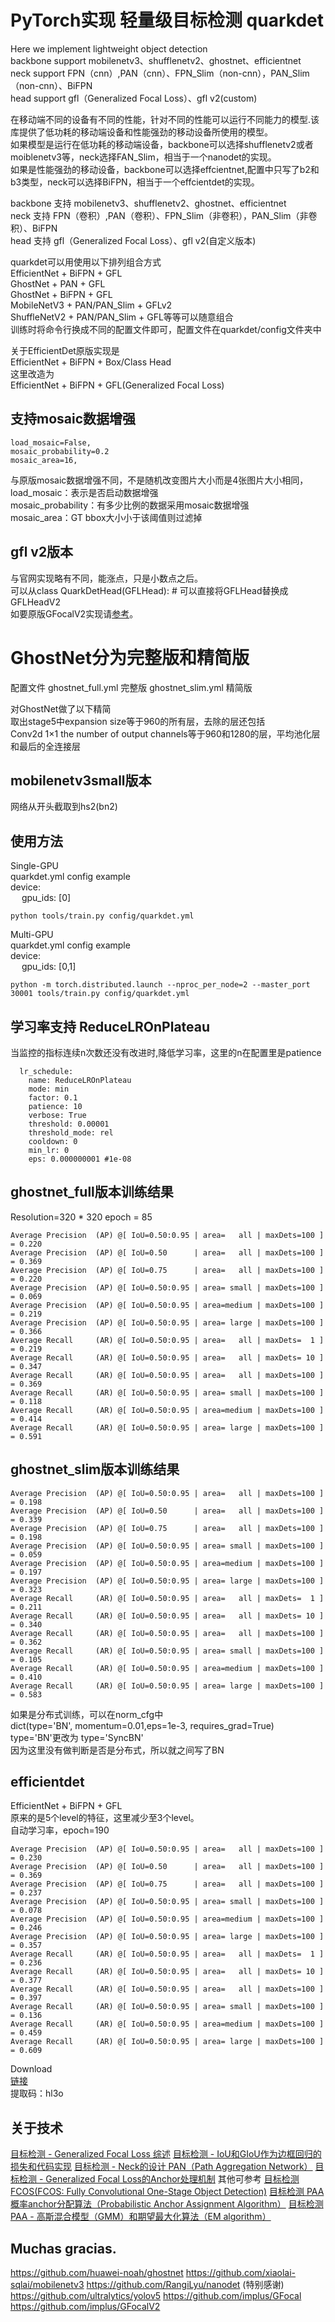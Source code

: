 # PyTorch实现 轻量级目标检测 quarkdet 
Here we implement lightweight object detection<br>
backbone support mobilenetv3、shufflenetv2、ghostnet、efficientnet<br>
neck support FPN（cnn）,PAN（cnn）、FPN_Slim（non-cnn），PAN_Slim（non-cnn）、BiFPN<br>
head support gfl（Generalized Focal Loss）、gfl v2(custom)<br>


在移动端不同的设备有不同的性能，针对不同的性能可以运行不同能力的模型.该库提供了低功耗的移动端设备和性能强劲的移动设备所使用的模型。<br>
如果模型是运行在低功耗的移动端设备，backbone可以选择shufflenetv2或者moiblenetv3等，neck选择FAN_Slim，相当于一个nanodet的实现。<br>
如果是性能强劲的移动设备，backbone可以选择effcientnet,配置中只写了b2和b3类型，neck可以选择BiFPN，相当于一个effcientdet的实现。<br>

backbone 支持 mobilenetv3、shufflenetv2、ghostnet、efficientnet<br>
neck 支持 FPN（卷积）,PAN（卷积）、FPN_Slim（非卷积），PAN_Slim（非卷积）、BiFPN<br>
head 支持 gfl（Generalized Focal Loss）、gfl v2(自定义版本)<br>

quarkdet可以用使用以下排列组合方式<br>
EfficientNet + BiFPN + GFL<br>
GhostNet + PAN + GFL<br>
GhostNet + BiFPN + GFL<br>
MobileNetV3 + PAN/PAN_Slim + GFLv2<br>
ShuffleNetV2 + PAN/PAN_Slim + GFL等等可以随意组合<br>
训练时将命令行换成不同的配置文件即可，配置文件在quarkdet/config文件夹中<br>

关于EfficientDet原版实现是<br>
EfficientNet + BiFPN + Box/Class Head<br>
这里改造为<br>
EfficientNet + BiFPN + GFL(Generalized Focal Loss)<br>

## 支持mosaic数据增强
```
load_mosaic=False,
mosaic_probability=0.2
mosaic_area=16,
```
与原版mosaic数据增强不同，不是随机改变图片大小而是4张图片大小相同，<br>
load_mosaic：表示是否启动数据增强<br>
mosaic_probability：有多少比例的数据采用mosaic数据增强<br>
mosaic_area：GT bbox大小小于该阈值则过滤掉<br>

## gfl v2版本
与官网实现略有不同，能涨点，只是小数点之后。<br>
可以从class QuarkDetHead(GFLHead): # 可以直接将GFLHead替换成 GFLHeadV2<br>
如要原版GFocalV2实现请[参考](https://github.com/implus/GFocalV2)。<br>

# GhostNet分为完整版和精简版
配置文件 
ghostnet_full.yml 完整版
ghostnet_slim.yml 精简版

对GhostNet做了以下精简<br>
取出stage5中expansion size等于960的所有层，去除的层还包括<br>
Conv2d 1×1 the number of output channels等于960和1280的层，平均池化层和最后的全连接层<br>

## mobilenetv3small版本
网络从开头截取到hs2(bn2)<br>

## 使用方法
Single-GPU<br>
quarkdet.yml config example<br>
device:<br>
&emsp; gpu_ids: [0]<br>
```
python tools/train.py config/quarkdet.yml
```
Multi-GPU<br>
quarkdet.yml config example<br>
device:<br>
&emsp; gpu_ids: [0,1]<br>

```
python -m torch.distributed.launch --nproc_per_node=2 --master_port 30001 tools/train.py config/quarkdet.yml
```


## 学习率支持 ReduceLROnPlateau
当监控的指标连续n次数还没有改进时,降低学习率，这里的n在配置里是patience
```
  lr_schedule:
    name: ReduceLROnPlateau
    mode: min
    factor: 0.1
    patience: 10
    verbose: True
    threshold: 0.00001
    threshold_mode: rel
    cooldown: 0
    min_lr: 0
    eps: 0.000000001 #1e-08
```
## ghostnet_full版本训练结果

Resolution=320 * 320
epoch = 85
```
Average Precision  (AP) @[ IoU=0.50:0.95 | area=   all | maxDets=100 ] = 0.220
Average Precision  (AP) @[ IoU=0.50      | area=   all | maxDets=100 ] = 0.369
Average Precision  (AP) @[ IoU=0.75      | area=   all | maxDets=100 ] = 0.220
Average Precision  (AP) @[ IoU=0.50:0.95 | area= small | maxDets=100 ] = 0.069
Average Precision  (AP) @[ IoU=0.50:0.95 | area=medium | maxDets=100 ] = 0.219
Average Precision  (AP) @[ IoU=0.50:0.95 | area= large | maxDets=100 ] = 0.366
Average Recall     (AR) @[ IoU=0.50:0.95 | area=   all | maxDets=  1 ] = 0.219
Average Recall     (AR) @[ IoU=0.50:0.95 | area=   all | maxDets= 10 ] = 0.347
Average Recall     (AR) @[ IoU=0.50:0.95 | area=   all | maxDets=100 ] = 0.369
Average Recall     (AR) @[ IoU=0.50:0.95 | area= small | maxDets=100 ] = 0.118
Average Recall     (AR) @[ IoU=0.50:0.95 | area=medium | maxDets=100 ] = 0.414
Average Recall     (AR) @[ IoU=0.50:0.95 | area= large | maxDets=100 ] = 0.591
```

## ghostnet_slim版本训练结果
```
Average Precision  (AP) @[ IoU=0.50:0.95 | area=   all | maxDets=100 ] = 0.198
Average Precision  (AP) @[ IoU=0.50      | area=   all | maxDets=100 ] = 0.339
Average Precision  (AP) @[ IoU=0.75      | area=   all | maxDets=100 ] = 0.198
Average Precision  (AP) @[ IoU=0.50:0.95 | area= small | maxDets=100 ] = 0.059
Average Precision  (AP) @[ IoU=0.50:0.95 | area=medium | maxDets=100 ] = 0.197
Average Precision  (AP) @[ IoU=0.50:0.95 | area= large | maxDets=100 ] = 0.323
Average Recall     (AR) @[ IoU=0.50:0.95 | area=   all | maxDets=  1 ] = 0.211
Average Recall     (AR) @[ IoU=0.50:0.95 | area=   all | maxDets= 10 ] = 0.340
Average Recall     (AR) @[ IoU=0.50:0.95 | area=   all | maxDets=100 ] = 0.362
Average Recall     (AR) @[ IoU=0.50:0.95 | area= small | maxDets=100 ] = 0.105
Average Recall     (AR) @[ IoU=0.50:0.95 | area=medium | maxDets=100 ] = 0.410
Average Recall     (AR) @[ IoU=0.50:0.95 | area= large | maxDets=100 ] = 0.583
```
如果是分布式训练，可以在norm_cfg中<br>
dict(type='BN', momentum=0.01,eps=1e-3, requires_grad=True)<br>
type='BN'更改为 type='SyncBN'<br>
因为这里没有做判断是否是分布式，所以就之间写了BN<br>
## efficientdet
EfficientNet + BiFPN + GFL<br>
原来的是5个level的特征，这里减少至3个level。<br>
自动学习率，epoch=190<br>
```
Average Precision  (AP) @[ IoU=0.50:0.95 | area=   all | maxDets=100 ] = 0.230
Average Precision  (AP) @[ IoU=0.50      | area=   all | maxDets=100 ] = 0.369
Average Precision  (AP) @[ IoU=0.75      | area=   all | maxDets=100 ] = 0.237
Average Precision  (AP) @[ IoU=0.50:0.95 | area= small | maxDets=100 ] = 0.078
Average Precision  (AP) @[ IoU=0.50:0.95 | area=medium | maxDets=100 ] = 0.246
Average Precision  (AP) @[ IoU=0.50:0.95 | area= large | maxDets=100 ] = 0.357
Average Recall     (AR) @[ IoU=0.50:0.95 | area=   all | maxDets=  1 ] = 0.236
Average Recall     (AR) @[ IoU=0.50:0.95 | area=   all | maxDets= 10 ] = 0.377
Average Recall     (AR) @[ IoU=0.50:0.95 | area=   all | maxDets=100 ] = 0.397
Average Recall     (AR) @[ IoU=0.50:0.95 | area= small | maxDets=100 ] = 0.136
Average Recall     (AR) @[ IoU=0.50:0.95 | area=medium | maxDets=100 ] = 0.459
Average Recall     (AR) @[ IoU=0.50:0.95 | area= large | maxDets=100 ] = 0.609
```
Download<br> 
[链接](https://pan.baidu.com/s/1-_G5wWQwCPeHaahXbfarBQ) <br> 
提取码：hl3o <br>


## 关于技术
[目标检测 - Generalized Focal Loss 综述](https://blog.csdn.net/flyfish1986/article/details/110143467)
[目标检测 - IoU和GIoU作为边框回归的损失和代码实现](https://blog.csdn.net/flyfish1986/article/details/110005818)
[目标检测 - Neck的设计 PAN（Path Aggregation Network）](https://blog.csdn.net/flyfish1986/article/details/110520667)
[目标检测 - Generalized Focal Loss的Anchor处理机制](https://blog.csdn.net/flyfish1986/article/details/110245329)
其他可参考
[目标检测 FCOS(FCOS: Fully Convolutional One-Stage Object Detection)](https://blog.csdn.net/flyfish1986/article/details/109809571)
[目标检测 PAA 概率anchor分配算法（Probabilistic Anchor Assignment Algorithm）](https://blog.csdn.net/flyfish1986/article/details/109680310)
[目标检测 PAA - 高斯混合模型（GMM）和期望最大化算法（EM algorithm）](https://blog.csdn.net/flyfish1986/article/details/109629048)


## Muchas gracias.

https://github.com/huawei-noah/ghostnet
https://github.com/xiaolai-sqlai/mobilenetv3
https://github.com/RangiLyu/nanodet  (特别感谢)
https://github.com/ultralytics/yolov5
https://github.com/implus/GFocal
https://github.com/implus/GFocalV2